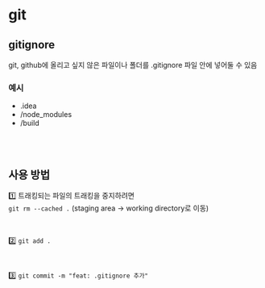 # git

## gitignore

git, github에 올리고 싶지 않은 파일이나 폴더를 .gitignore 파일 안에 넣어둘 수 있음


### 예시 

* .idea
* /node_modules
* /build

<br><br>

## 사용 방법

1️⃣ 트래킹되는 파일의 트래킹을 중지하려면   
`git rm --cached .` (staging area -> working directory로 이동)

<br>

2️⃣ `git add .`

<br>

3️⃣ `git commit -m "feat: .gitignore 추가"`
